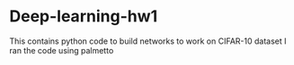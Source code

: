 # Deep-learning-hw1
This contains python code to build networks to work on CIFAR-10 dataset
I ran the code using palmetto
